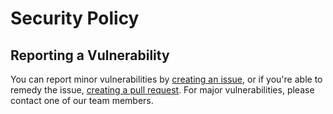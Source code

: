 # Security Policy

## Reporting a Vulnerability

You can report minor vulnerabilities by [creating an issue](../../../issues/new/choose), or if you're able to remedy the issue, [creating a pull request](../../../compare).
For major vulnerabilities, please contact one of our team members.
